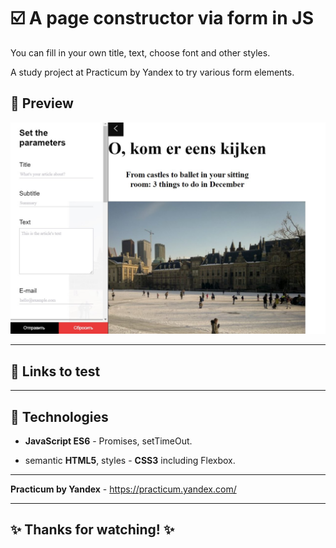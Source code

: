 # :ballot_box_with_check: A page constructor via form in JS

You can fill in your own title, text, choose font and other styles.

A study project at Practicum by Yandex to try various form elements.

## :mag_right: Preview

![Preview](./Screenshot_1.jpg)

---

## :link: Links to test

---

## :rocket: Technologies

-   **JavaScript ES6** - Promises, setTimeOut.

-   semantic **HTML5**, styles - **CSS3** including Flexbox.

---

**Practicum by Yandex** - https://practicum.yandex.com/

---

## :sparkles: Thanks for watching! :sparkles:
